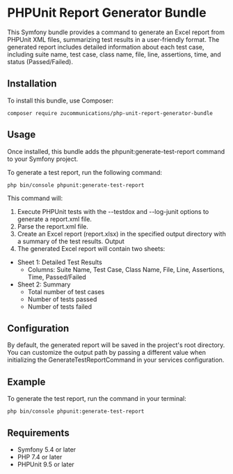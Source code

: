 # PHPUnit Report Generator Bundle
This Symfony bundle provides a command to generate an Excel report from PHPUnit XML files, summarizing test results in a user-friendly format. The generated report includes detailed information about each test case, including suite name, test case, class name, file, line, assertions, time, and status (Passed/Failed).

## Installation
To install this bundle, use Composer:

```composer require zucommunications/php-unit-report-generator-bundle```

## Usage
Once installed, this bundle adds the phpunit:generate-test-report command to your Symfony project.

To generate a test report, run the following command:

```php bin/console phpunit:generate-test-report```

This command will:

1. Execute PHPUnit tests with the --testdox and --log-junit options to generate a report.xml file.
2. Parse the report.xml file.
3. Create an Excel report (report.xlsx) in the specified output directory with a summary of the test results.
Output
4. The generated Excel report will contain two sheets:

- Sheet 1: Detailed Test Results
  - Columns: Suite Name, Test Case, Class Name, File, Line, Assertions, Time, Passed/Failed
- Sheet 2: Summary
  - Total number of test cases 
  - Number of tests passed 
  - Number of tests failed

## Configuration
By default, the generated report will be saved in the project's root directory. You can customize the output path by passing a different value when initializing the GenerateTestReportCommand in your services configuration.

## Example
To generate the test report, run the command in your terminal:

```php bin/console phpunit:generate-test-report```

## Requirements
- Symfony 5.4 or later
- PHP 7.4 or later
- PHPUnit 9.5 or later
